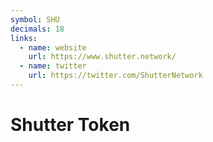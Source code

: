 ```yaml
---
symbol: SHU
decimals: 18
links:
  - name: website
    url: https://www.shutter.network/
  - name: twitter
    url: https://twitter.com/ShutterNetwork
---
```


# Shutter Token
